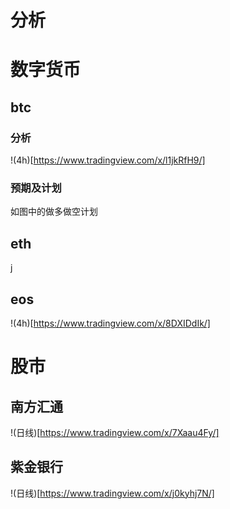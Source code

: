 # 分析

# 数字货币

## btc

### 分析

!(4h)[https://www.tradingview.com/x/l1jkRfH9/]

### 预期及计划
如图中的做多做空计划

## eth
j
## eos 

!(4h)[https://www.tradingview.com/x/8DXIDdIk/]

# 股市

## 南方汇通

!(日线)[https://www.tradingview.com/x/7Xaau4Fy/]


## 紫金银行

!(日线)[https://www.tradingview.com/x/j0kyhj7N/]
